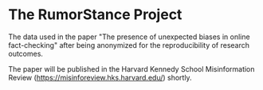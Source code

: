 # The RumorStance Project

The data used in the paper "The presence of unexpected biases in online fact-checking" after being anonymized for the reproducibility of research outcomes.

The paper will be published in the Harvard Kennedy School Misinformation Review (https://misinforeview.hks.harvard.edu/) shortly.
